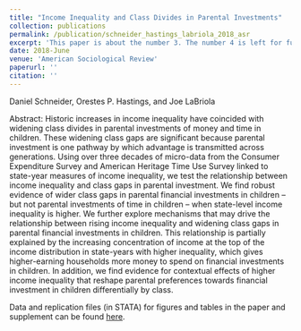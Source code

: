 ```yaml
---
title: "Income Inequality and Class Divides in Parental Investments"
collection: publications
permalink: /publication/schneider_hastings_labriola_2018_asr
excerpt: 'This paper is about the number 3. The number 4 is left for future work.'
date: 2018-June
venue: 'American Sociological Review'
paperurl: ''
citation: ''
---
```

Daniel Schneider, Orestes P. Hastings, and Joe LaBriola

Abstract: Historic increases in income inequality have coincided with widening class divides in parental investments of money and time in children. These widening class gaps are significant because parental investment is one pathway by which advantage is transmitted across generations. Using over three decades of micro-data from the Consumer Expenditure Survey and American Heritage Time Use Survey linked to state-year measures of income inequality, we test the relationship between income inequality and class gaps in parental investment. We find robust evidence of wider class gaps in parental financial investments in children – but not parental investments of time in children – when state-level income inequality is higher. We further explore mechanisms that may drive the relationship between rising income inequality and widening class gaps in parental financial investments in children. This relationship is partially explained by the increasing concentration of income at the top of the income distribution in state-years with higher inequality, which gives higher-earning households more money to spend on financial investments in children. In addition, we find evidence for contextual effects of higher income inequality that reshape parental preferences towards financial investment in children differentially by class.

Data and replication files (in STATA) for figures and tables in the paper and supplement can be found [here](https://www.dropbox.com/sh/e79e37s97d01dnp/AABniskIQhQp0KgvnYBenQ2Oa?dl=0).
